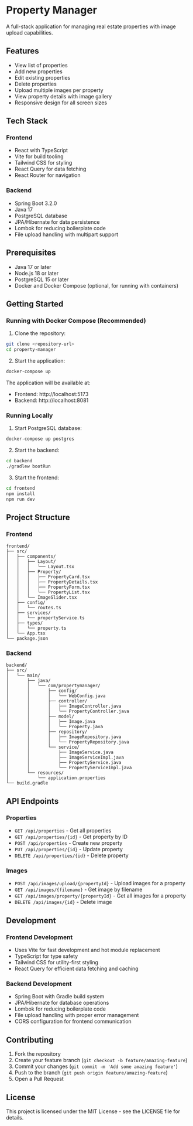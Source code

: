 # Property Manager

A full-stack application for managing real estate properties with image upload capabilities.

## Features

- View list of properties
- Add new properties
- Edit existing properties
- Delete properties
- Upload multiple images per property
- View property details with image gallery
- Responsive design for all screen sizes

## Tech Stack

### Frontend
- React with TypeScript
- Vite for build tooling
- Tailwind CSS for styling
- React Query for data fetching
- React Router for navigation

### Backend
- Spring Boot 3.2.0
- Java 17
- PostgreSQL database
- JPA/Hibernate for data persistence
- Lombok for reducing boilerplate code
- File upload handling with multipart support

## Prerequisites

- Java 17 or later
- Node.js 18 or later
- PostgreSQL 15 or later
- Docker and Docker Compose (optional, for running with containers)

## Getting Started

### Running with Docker Compose (Recommended)

1. Clone the repository:
```bash
git clone <repository-url>
cd property-manager
```

2. Start the application:
```bash
docker-compose up
```

The application will be available at:
- Frontend: http://localhost:5173
- Backend: http://localhost:8081

### Running Locally

1. Start PostgreSQL database:
```bash
docker-compose up postgres
```

2. Start the backend:
```bash
cd backend
./gradlew bootRun
```

3. Start the frontend:
```bash
cd frontend
npm install
npm run dev
```

## Project Structure

### Frontend
```
frontend/
├── src/
│   ├── components/
│   │   ├── Layout/
│   │   │   └── Layout.tsx
│   │   ├── Property/
│   │   │   ├── PropertyCard.tsx
│   │   │   ├── PropertyDetails.tsx
│   │   │   ├── PropertyForm.tsx
│   │   │   └── PropertyList.tsx
│   │   └── ImageSlider.tsx
│   ├── config/
│   │   └── routes.ts
│   ├── services/
│   │   └── propertyService.ts
│   ├── types/
│   │   └── property.ts
│   └── App.tsx
└── package.json
```

### Backend
```
backend/
├── src/
│   └── main/
│       ├── java/
│       │   └── com/propertymanager/
│       │       ├── config/
│       │       │   └── WebConfig.java
│       │       ├── controller/
│       │       │   ├── ImageController.java
│       │       │   └── PropertyController.java
│       │       ├── model/
│       │       │   ├── Image.java
│       │       │   └── Property.java
│       │       ├── repository/
│       │       │   ├── ImageRepository.java
│       │       │   └── PropertyRepository.java
│       │       └── service/
│       │           ├── ImageService.java
│       │           ├── ImageServiceImpl.java
│       │           ├── PropertyService.java
│       │           └── PropertyServiceImpl.java
│       └── resources/
│           └── application.properties
└── build.gradle
```

## API Endpoints

### Properties
- `GET /api/properties` - Get all properties
- `GET /api/properties/{id}` - Get property by ID
- `POST /api/properties` - Create new property
- `PUT /api/properties/{id}` - Update property
- `DELETE /api/properties/{id}` - Delete property

### Images
- `POST /api/images/upload/{propertyId}` - Upload images for a property
- `GET /api/images/{filename}` - Get image by filename
- `GET /api/images/property/{propertyId}` - Get all images for a property
- `DELETE /api/images/{id}` - Delete image

## Development

### Frontend Development
- Uses Vite for fast development and hot module replacement
- TypeScript for type safety
- Tailwind CSS for utility-first styling
- React Query for efficient data fetching and caching

### Backend Development
- Spring Boot with Gradle build system
- JPA/Hibernate for database operations
- Lombok for reducing boilerplate code
- File upload handling with proper error management
- CORS configuration for frontend communication

## Contributing

1. Fork the repository
2. Create your feature branch (`git checkout -b feature/amazing-feature`)
3. Commit your changes (`git commit -m 'Add some amazing feature'`)
4. Push to the branch (`git push origin feature/amazing-feature`)
5. Open a Pull Request

## License

This project is licensed under the MIT License - see the LICENSE file for details.
